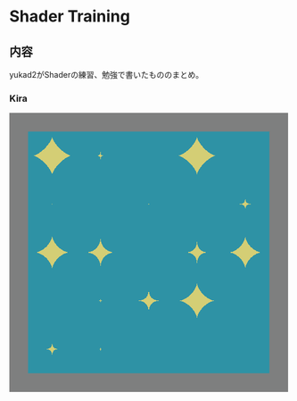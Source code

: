 # Shader Training
## 内容
yukad2がShaderの練習、勉強で書いたもののまとめ。

### Kira
![kira](Recordings\sample_kira_001.gif)